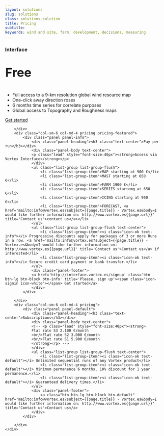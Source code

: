 ```yaml
---
layout: solutions
slug: solutions
class: solutions-solution
title: Pricing
subtitle:
keywords: wind and site, farm, development, decisions, measuring
---
```


<div class="row all-pricing">
	<div class="row">
		<div class="col-sm-6 col-md-4 pricing">
			<div class="panel panel-info">
				<div class="panel-heading"><h3 class="text-center">Interface</h3></div>
				<div class="panel-body text-center">
				<p class="lead" style="font-size:40px"><strong>Free</strong></p>
				</div>
				<ul class="list-group list-group-flush text-center">
					<li class="list-group-item"><i class="icon-ok text-info"></i> Full access to a 9-km resolution global wind resource map</li>
					<li class="list-group-item"><i class="icon-ok text-info"></i> One-click away direction roses</li>
					<li class="list-group-item"><i class="icon-ok text-info"></i> 6 months time series for correlate purposes</li>
					<li class="list-group-item"><i class="icon-ok text-info"></i> Global access to Topography and Roughness maps</li>
				</ul>
				<div class="panel-footer">
				<a href='http://interface.vortex.es/signup' class='btn btn-lg btn-block btn-info' title='Please, sign up'><span class='icon-signin icon-white'></span> Get started</a>
				</div>
			</div>

		</div>
		<div class="col-sm-6 col-md-4 pricing pricing-featured">
			<div class="panel panel-info">
				<div class="panel-heading"><h3 class="text-center">Pay per run</h3></div>
				<div class="panel-body text-center">
				<p class="lead" style="font-size:40px"><strong>Access via Vortex Interface</strong></p>
				</div>
				<ul class="list-group list-group-flush">
					<li class="list-group-item">MAP starting at 900 €</li>
					<li class="list-group-item">MAST starting at 650 €</li>
					<li class="list-group-item">FARM 1900 €</li>
					<li class="list-group-item">SERIES startomg at 650 €</li>
					<li class="list-group-item">ICING starting at 900 €</li>
					<li class="list-group-item">FORECAST, <a href='mailto:info@vortex.es?subject={{page.title}} - Vortex.es&body=I would like further information on: http://www.vortex.es{{page.url}}' title='Contact us'>contact us</a></li>
				</ul>
				<ul class="list-group list-group-flush text-center">
					<li class="list-group-item"><i class="icon-ok text-info"></i> Progressive discounts apply for packages of 3 or more Runs in a row. <a href='mailto:info@vortex.es?subject={{page.title}} - Vortex.es&body=I would like further information on: http://www.vortex.es{{page.url}}' title='Contact us'>Contact us</a> if interested</li>
					<li class="list-group-item"><i class="icon-ok text-info"></i> Secure credit card payment or bank transfer.</li>
				</ul>
				<div class="panel-footer">
				<a href='http://interface.vortex.es/signup' class='btn btn-lg btn-block btn-info' title='Please, sign up'><span class='icon-signin icon-white'></span> Get started</a>
				</div>
			</div>

		</div>
		<div class="col-sm-6 col-md-4 pricing">
			<div class="panel panel-default">
				<div class="panel-heading"><h3 class="text-center">Subscriptions</h3></div>
				<div class="panel-body text-center">
				<!-- <p class="lead" style="font-size:40px"><strong>
				Flat rate S3 2.100 €/month
				<br/>Flat rate S2 3.000 €/month
				<br/>Flat rate S1 5.900 €/month
				</strong></p> -->
				</div>
				<ul class="list-group list-group-flush text-center">
					<li class="list-group-item"><i class="icon-ok text-default"></i> Unlimited sequential runs of any Vortex product</li>
					<li class="list-group-item"><i class="icon-ok text-default"></i> Minimum permanence 6 months. 10% discount for 1 year permanence.</li>
					<li class="list-group-item"><i class="icon-ok text-default"></i> Guaranteed delivery times.</li>
				</ul>
				<div class="panel-footer">
					<a class="btn btn-lg btn-block btn-default" href='mailto:info@vortex.es?subject={{page.title}} - Vortex.es&body=I would like further information on: http://www.vortex.es{{page.url}}' title='Contact us'>Contact us</a>
				</div>
			</div>

		</div>
	</div>
</div>

<!-- ##Forecast

<div class="row">
	<div class="row">
		<div class="col-sm-6 col-md-4 pricing">
			<div class="panel panel-default">
				<div class="panel-heading"><h3 class="text-center">Wind Forecast</h3></div>
				<div class="panel-footer">
					<a class="btn btn-lg btn-block btn-default" href='mailto:info@vortex.es?subject={{page.title}} - Vortex.es&body=I would like further information on: http://www.vortex.es{{page.url}}' title='Contact sales'>Contact sales</a>
				</div>
			</div>

		</div>
		<div class="col-sm-6 col-md-4 pricing">
			<div class="panel panel-default">
				<div class="panel-heading"><h3 class="text-center">Power forecast</h3></div>
				<div class="panel-footer">
					<a class="btn btn-lg btn-block btn-default" href='mailto:info@vortex.es?subject={{page.title}} - Vortex.es&body=I would like further information on: http://www.vortex.es{{page.url}}' title='Contact sales'>Contact sales</a>
				</div>
			</div>

		</div>
	</div>
</div> -->